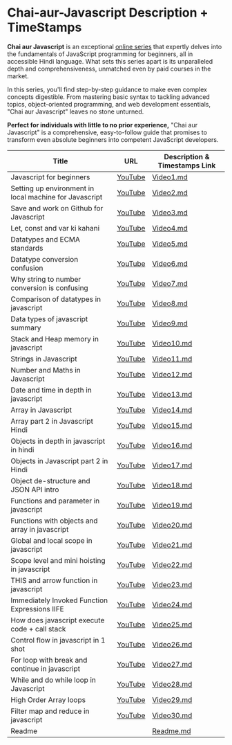 # Chai-aur-Javascript Description + TimeStamps

**Chai aur Javascript** is an exceptional [online series](https://www.youtube.com/playlist?list=PLu71SKxNbfoBuX3f4EOACle2y-tRC5Q37) that expertly delves into the fundamentals of JavaScript programming for beginners, all in accessible Hindi language. What sets this series apart is its unparalleled depth and comprehensiveness, unmatched even by paid courses in the market. 

In this series, you'll find step-by-step guidance to make even complex concepts digestible. From mastering basic syntax to tackling advanced topics, object-oriented programming, and web development essentials, "Chai aur Javascript" leaves no stone unturned.

**Perfect for individuals with little to no prior experience,** "Chai aur Javascript" is a comprehensive, easy-to-follow guide that promises to transform even absolute beginners into competent JavaScript developers.

| Title                                             | URL                                                    | Description & Timestamps Link  |
|---------------------------------------------------|--------------------------------------------------------|----------------------------|
| Javascript for beginners | [YouTube](https://www.youtube.com/watch?v=Hr5iLG7sUa0) | [Video1.md](Video1.md)     |
| Setting up environment in local machine for Javascript | [YouTube](https://www.youtube.com/watch?v=cvoLc3deAdQ) | [Video2.md](Video2.md)     |
| Save and work on Github for Javascript            | [YouTube](https://www.youtube.com/watch?v=-GoKoR6aLcY) | [Video3.md](Video3.md)     |
| Let, const and var ki kahani                     | [YouTube](https://www.youtube.com/watch?v=yY0bKZNYmJs) | [Video4.md](Video4.md)     |
| Datatypes and ECMA standards                      | [YouTube](https://www.youtube.com/watch?v=-9knnv97wSc) | [Video5.md](Video5.md)     |
| Datatype conversion confusion                       | [YouTube](https://www.youtube.com/watch?v=X7hDBhd_L5U) | [Video6.md](Video6.md)     |
| Why string to number conversion is confusing        | [YouTube](https://www.youtube.com/watch?v=N9el4APFtAo) | [Video7.md](Video7.md)     |
| Comparison of datatypes in javascript              | [YouTube](https://www.youtube.com/watch?v=giP2uXMlv4c) | [Video8.md](Video8.md)     |
| Data types of javascript summary                    | [YouTube](https://www.youtube.com/watch?v=suMvZWjjKbo) | [Video9.md](Video9.md)     |
| Stack and Heap memory in javascript                            | [YouTube](https://www.youtube.com/watch?v=7gwc-1czolw) | [Video10.md](Video10.md)   |
| Strings in Javascript       | [YouTube](https://www.youtube.com/watch?v=fozwNnFunlo) | [Video11.md](Video11.md)   |
| Number and Maths in Javascript  | [YouTube](https://www.youtube.com/watch?v=_KqpeDc47Ro) | [Video12.md](Video12.md)   |
| Date and time in depth in javascript | [YouTube](https://www.youtube.com/watch?v=tGLCuoumaGY) | [Video13.md](Video13.md)   |
| Array in Javascript           | [YouTube](https://www.youtube.com/watch?v=cejBux2gtEE) | [Video14.md](Video14.md)   |
| Array part 2 in Javascript Hindi  | [YouTube](https://www.youtube.com/watch?v=m6azhgyCi-k) | [Video15.md](Video15.md)   |
| Objects in depth in javascript in hindi  | [YouTube](https://www.youtube.com/watch?v=vVYOHmqQDCU) | [Video16.md](Video16.md)   |
| Objects in Javascript part 2 in Hindi  | [YouTube](https://www.youtube.com/watch?v=4lb2pXWWXJI) | [Video17.md](Video17.md)   |
| Object de-structure and JSON API intro  | [YouTube](https://www.youtube.com/watch?v=AViTh83k-IE) | [Video18.md](Video18.md)   |
| Functions and parameter in javascript | [YouTube](https://www.youtube.com/watch?v=Bn56WahG_t0) | [Video19.md](Video19.md)   |
| Functions with objects and array in javascript  | [YouTube](https://www.youtube.com/watch?v=t7ZHPhgdA4U) | [Video20.md](Video20.md)   |
| Global and local scope in javascript  | [YouTube](https://www.youtube.com/watch?v=cHHU0jXfjKY) | [Video21.md](Video21.md)   |
| Scope level and mini hoisting in javascript  | [YouTube](https://www.youtube.com/watch?v=eWwge2YpHhc) | [Video22.md](Video22.md)   |
| THIS and arrow function in javascript  | [YouTube](https://www.youtube.com/watch?v=9ksqBa8_txM)  | [Video23.md](Video23.md)   |
| Immediately Invoked Function Expressions IIFE  | [YouTube](https://www.youtube.com/watch?v=GAIbn16Iytc) | [Video24.md](Video24.md)   |
| How does javascript execute code + call stack  | [YouTube](https://www.youtube.com/watch?v=ByhtOgF6uYM) | [Video25.md](Video25.md)   |
| Control flow in javascript in 1 shot  | [YouTube](https://www.youtube.com/watch?v=0P_YvC6Gg0c) | [Video26.md](Video26.md)   |
| For loop with break and continue in javascript  | [YouTube](https://www.youtube.com/watch?v=Y1cpFsXrEgY) | [Video27.md](Video27.md)   |
| While and do while loop in Javascript  | [YouTube](https://www.youtube.com/watch?v=w3Q55-l47P0) | [Video28.md](Video28.md)   |
| High Order Array loops  | [YouTube](https://www.youtube.com/watch?v=M0YImBHQsWU)  | [Video29.md](Video29.md)   |
| Filter map and reduce in javascript  | [YouTube](https://www.youtube.com/watch?v=9MfwYoWKKVE)  | [Video30.md](Video30.md)   |
| Readme                                        |                                                      | [Readme.md](Readme.md)     |
